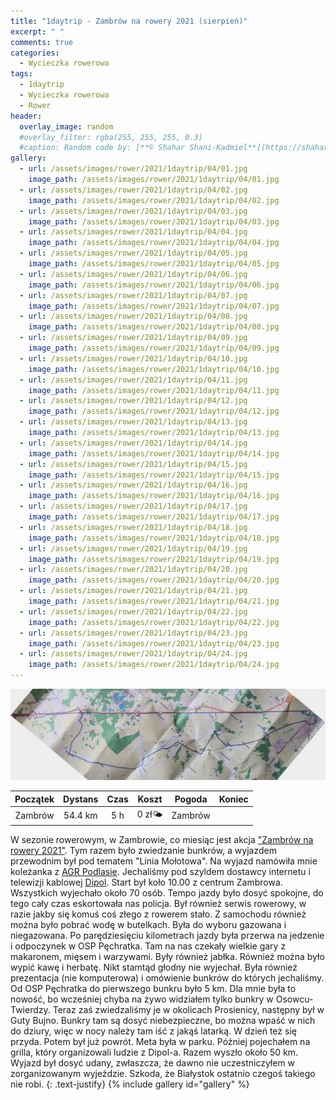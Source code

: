 ```yaml
---
title: "1daytrip - Zambrów na rowery 2021 (sierpień)"
excerpt: " "
comments: true
categories:
  - Wycieczka rowerowa
tags:
  - 1daytrip
  - Wycieczka rowerowa
  - Rower
header:
  overlay_image: random
  #overlay_filter: rgba(255, 255, 255, 0.3)
  #caption: Random code by: [**© Shahar Shani-Kadmiel**](https://shaharkadmiel.github.io)"
gallery:
  - url: /assets/images/rower/2021/1daytrip/04/01.jpg
    image_path: /assets/images/rower/2021/1daytrip/04/01.jpg
  - url: /assets/images/rower/2021/1daytrip/04/02.jpg
    image_path: /assets/images/rower/2021/1daytrip/04/02.jpg
  - url: /assets/images/rower/2021/1daytrip/04/03.jpg
    image_path: /assets/images/rower/2021/1daytrip/04/03.jpg
  - url: /assets/images/rower/2021/1daytrip/04/04.jpg
    image_path: /assets/images/rower/2021/1daytrip/04/04.jpg
  - url: /assets/images/rower/2021/1daytrip/04/05.jpg
    image_path: /assets/images/rower/2021/1daytrip/04/05.jpg
  - url: /assets/images/rower/2021/1daytrip/04/06.jpg
    image_path: /assets/images/rower/2021/1daytrip/04/06.jpg
  - url: /assets/images/rower/2021/1daytrip/04/07.jpg
    image_path: /assets/images/rower/2021/1daytrip/04/07.jpg
  - url: /assets/images/rower/2021/1daytrip/04/08.jpg
    image_path: /assets/images/rower/2021/1daytrip/04/08.jpg
  - url: /assets/images/rower/2021/1daytrip/04/09.jpg
    image_path: /assets/images/rower/2021/1daytrip/04/09.jpg
  - url: /assets/images/rower/2021/1daytrip/04/10.jpg
    image_path: /assets/images/rower/2021/1daytrip/04/10.jpg
  - url: /assets/images/rower/2021/1daytrip/04/11.jpg
    image_path: /assets/images/rower/2021/1daytrip/04/11.jpg
  - url: /assets/images/rower/2021/1daytrip/04/12.jpg
    image_path: /assets/images/rower/2021/1daytrip/04/12.jpg
  - url: /assets/images/rower/2021/1daytrip/04/13.jpg
    image_path: /assets/images/rower/2021/1daytrip/04/13.jpg
  - url: /assets/images/rower/2021/1daytrip/04/14.jpg
    image_path: /assets/images/rower/2021/1daytrip/04/14.jpg
  - url: /assets/images/rower/2021/1daytrip/04/15.jpg
    image_path: /assets/images/rower/2021/1daytrip/04/15.jpg
  - url: /assets/images/rower/2021/1daytrip/04/16.jpg
    image_path: /assets/images/rower/2021/1daytrip/04/16.jpg
  - url: /assets/images/rower/2021/1daytrip/04/17.jpg
    image_path: /assets/images/rower/2021/1daytrip/04/17.jpg
  - url: /assets/images/rower/2021/1daytrip/04/18.jpg
    image_path: /assets/images/rower/2021/1daytrip/04/18.jpg
  - url: /assets/images/rower/2021/1daytrip/04/19.jpg
    image_path: /assets/images/rower/2021/1daytrip/04/19.jpg
  - url: /assets/images/rower/2021/1daytrip/04/20.jpg
    image_path: /assets/images/rower/2021/1daytrip/04/20.jpg
  - url: /assets/images/rower/2021/1daytrip/04/21.jpg
    image_path: /assets/images/rower/2021/1daytrip/04/21.jpg
  - url: /assets/images/rower/2021/1daytrip/04/22.jpg
    image_path: /assets/images/rower/2021/1daytrip/04/22.jpg
  - url: /assets/images/rower/2021/1daytrip/04/23.jpg
    image_path: /assets/images/rower/2021/1daytrip/04/23.jpg
  - url: /assets/images/rower/2021/1daytrip/04/24.jpg
    image_path: /assets/images/rower/2021/1daytrip/04/24.jpg
---
```

![mapka](/assets/images/rower/2021/1daytrip/04/mapka.png)

|Początek|Dystans|Czas|Koszt|Pogoda|Koniec|
|:---:|:---:|:---:|:---:|:---:|:---:|
|Zambrów|54.4 km|5 h|0 zł🌤️|Zambrów| 

W sezonie rowerowym, w Zambrowie, co miesiąc jest akcja ["Zambrów na rowery 2021"](https://zambrow.org/artykul/zambrow-na-rowery-2021/). 
Tym razem było zwiedzanie bunkrów, a wyjazdem przewodnim był pod tematem "Linia Mołotowa". Na wyjazd namówiła mnie koleżanka z [AGR Podlasie](https://www.facebook.com/bialystok.druzyna.rowerowa/). Jechaliśmy pod szyldem dostawcy internetu i telewizji kablowej [Dipol](http://www.dipol.tkb.pl/). Start był koło 10.00 z centrum Zambrowa. Wszystkich wyjechało około 70 osób. Tempo jazdy było dosyć spokojne, do tego cały czas eskortowała nas policja. Był również serwis rowerowy, w razie jakby się komuś coś złego z rowerem stało. Z samochodu również można było pobrać wodę w butelkach. Była do wyboru gazowana i niegazowana. Po parędziesięciu kilometrach jazdy była przerwa na jedzenie i odpoczynek w OSP Pęchratka. Tam na nas czekały wielkie gary z makaronem, mięsem i warzywami. Były również jabłka. Również można było wypić kawę i herbatę. Nikt stamtąd głodny nie wyjechał. Była również prezentacja (nie komputerowa) i omówienie bunkrów do których jechaliśmy. Od OSP Pęchratka do pierwszego bunkru było 5 km. Dla mnie była to nowość, bo wcześniej chyba na żywo widziałem tylko bunkry w Osowcu-Twierdzy. Teraz zaś zwiedzaliśmy je w okolicach Prosienicy, następny był w Guty Bujno. Bunkry tam są dosyć niebezpieczne, bo można wpaść w nich do dziury, więc w nocy należy tam iść z jakąś latarką. W dzień też się przyda. Potem był już powrót. Meta była w parku. Później pojechałem na grilla, który organizowali ludzie z Dipol-a. Razem wyszło około 50 km. Wyjazd był dosyć udany, zwłaszcza, że dawno nie uczestniczyłem w zorganizowanym wyjeździe. Szkoda, że Białystok ostatnio czegoś takiego nie robi.
{: .text-justify}
{% include gallery id="gallery" %}
